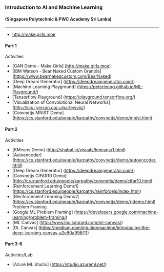 ### Introduction to AI and Machine Learning 
#### (Singapore Polytechnic & PWC Academy Sri Lanka)
---

* http://make.girls.moe

#### Part 1
Activities
* [GAN Demo - Make Girls] (http://make.girls.moe)
* [IBM Watson - Bear Naked Custom Granola] (https://www.bearnakedcustom.com/BearNaked)
* [Deep Dream Generator] (https://deepdreamgenerator.com/)
* [Machine Learning Playground] (https://peterleong.github.io/ML-Playground/)
* [Tensorflow Playground] (https://playground.tensorflow.org/)
* [Visualization of Convolutional Neural Networks] (http://scs.ryerson.ca/~aharley/vis/)
* [Convnetjs MNIST Demo] (https://cs.stanford.edu/people/karpathy/convnetjs/demo/mnist.html)

#### Part 2
Activities
* [KMeans Demo] (http://shabal.in/visuals/kmeans/1.html)
* [Autoencoder] (https://cs.stanford.edu/people/karpathy/convnetjs/demo/autoencoder.html)
* [Deep Dream Generator] (https://deepdreamgenerator.com/)
* [Convnetjs CIFAR10 Demo] (http://cs.stanford.edu/people/karpathy/convnetjs/demo/cifar10.html)
* [Reinforcement Learning Demo1] (https://cs.stanford.edu/people/karpathy/reinforcejs/index.html)
* [Reinforcement Learning Demo2] (https://cs.stanford.edu/people/karpathy/convnetjs/demo/rldemo.html)
Problem Framing
* [Google ML Problem Framing] (https://developers.google.com/machine-learning/problem-framing/)
* [ML Canvas] (http://www.louisdorard.com/ml-canvas/)
* [DL Canvas] (https://medium.com/intuitionmachine/introducing-the-deep-learning-canvas-a2e80a998f11)

#### Part 3-6
Activities/Lab
* [Azure ML Studio] (https://studio.azureml.net/)


